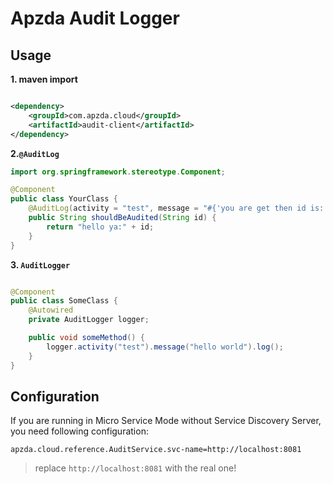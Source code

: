 # Apzda Audit Logger

## Usage

**1. maven import**

```xml

<dependency>
    <groupId>com.apzda.cloud</groupId>
    <artifactId>audit-client</artifactId>
</dependency>
```

**2.`@AuditLog`**

```java
import org.springframework.stereotype.Component;

@Component
public class YourClass {
    @AuditLog(activity = "test", message = "#{'you are get then id is: ' + #id +', then result is:' + #returnObj }")
    public String shouldBeAudited(String id) {
        return "hello ya:" + id;
    }
}
```

**3. `AuditLogger`**

```java

@Component
public class SomeClass {
    @Autowired
    private AuditLogger logger;

    public void someMethod() {
        logger.activity("test").message("hello world").log();
    }
} 
```

## Configuration

If you are running in Micro Service Mode without Service Discovery Server, you need following configuration:

```properties
apzda.cloud.reference.AuditService.svc-name=http://localhost:8081
```

> replace `http://localhost:8081` with the real one!
